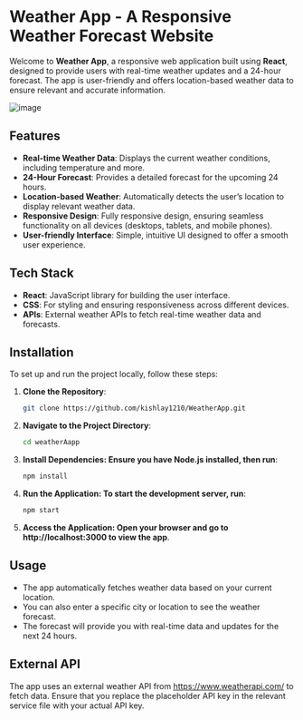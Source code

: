 # Weather App - A Responsive Weather Forecast Website

Welcome to **Weather App**, a responsive web application built using **React**, designed to provide users with real-time weather updates and a 24-hour forecast. The app is user-friendly and offers location-based weather data to ensure relevant and accurate information. 

![image](https://github.com/user-attachments/assets/4c5470da-23b5-447e-9544-f3182b66477f)


## Features

- **Real-time Weather Data**: Displays the current weather conditions, including temperature and more.
- **24-Hour Forecast**: Provides a detailed forecast for the upcoming 24 hours.
- **Location-based Weather**: Automatically detects the user’s location to display relevant weather data.
- **Responsive Design**: Fully responsive design, ensuring seamless functionality on all devices (desktops, tablets, and mobile phones).
- **User-friendly Interface**: Simple, intuitive UI designed to offer a smooth user experience.

## Tech Stack

- **React**: JavaScript library for building the user interface.
- **CSS**: For styling and ensuring responsiveness across different devices.
- **APIs**: External weather APIs to fetch real-time weather data and forecasts.
  
## Installation

To set up and run the project locally, follow these steps:

1. **Clone the Repository**:
   ```bash
   git clone https://github.com/kishlay1210/WeatherApp.git

2. **Navigate to the Project Directory**:
   ```bash
   cd weatherAapp

3. **Install Dependencies: Ensure you have Node.js installed, then run**:
      ```bash
   npm install

4. **Run the Application: To start the development server, run**:
    ```bash
   npm start

5. **Access the Application: Open your browser and go to http://localhost:3000 to view the app**.

## Usage
- The app automatically fetches weather data based on your current location.
- You can also enter a specific city or location to see the weather forecast.
- The forecast will provide you with real-time data and updates for the next 24 hours.


## External API
The app uses an external weather API from https://www.weatherapi.com/ to fetch data. 
Ensure that you replace the placeholder API key in the relevant service file with your actual API key.
